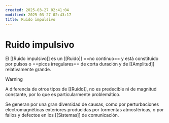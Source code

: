 ```yaml
---
created: 2025-03-27 02:41:04
modified: 2025-03-27 02:43:17
title: Ruido impulsivo
---
```


# Ruido impulsivo

El [[Ruido impulsivo]] es un [[Ruido]] ==no continuo== y está constituido por pulsos o ==picos irregulares== de corta duración y de [[Amplitud]] relativamente grande.

> [!warning]
> A diferencia de otros tipos de [[Ruido]], no es predecible ni de magnitud constante, por lo que es particularmente problemático.

Se generan por una gran diversidad de causas, como por perturbaciones electromagnéticas exteriores producidas por tormentas atmosféricas, o por fallos y defectos en los [[Sistemas]] de comunicación.
